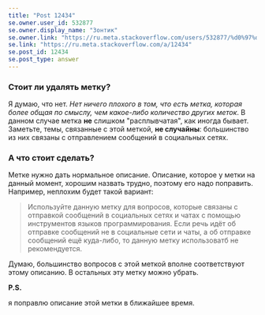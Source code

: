```yaml
---
title: "Post 12434"
se.owner.user_id: 532877
se.owner.display_name: "Зонтик"
se.owner.link: "https://ru.meta.stackoverflow.com/users/532877/%d0%97%d0%be%d0%bd%d1%82%d0%b8%d0%ba"
se.link: "https://ru.meta.stackoverflow.com/a/12434"
se.post_id: 12434
se.post_type: answer
---
```

<h3><strong>Стоит ли удалять метку?</strong></h3>
<p>Я думаю, что нет. <em>Нет ничего плохого в том, что есть метка, которая более общая по смыслу, чем какое-либо количество других меток</em>. В данном случае метка <strong>не</strong> слишком &quot;расплывчатая&quot;, как иногда бывает. Заметьте, темы, связанные с этой меткой, <strong>не случайны</strong>: большинство из них связаны с отправлением сообщений в социальных сетях.</p>
<h3><strong>А что стоит сделать?</strong></h3>
<p>Метке нужно дать нормальное описание. Описание, которое у метки на данный момент, хорошим назвать трудно, поэтому его надо поправить. Например, неплохим будет такой вариант:</p>
<blockquote>
<p>Используйте данную метку для вопросов, которые связаны с отправкой сообщений в социальных сетях и чатах с помощью инструментов языков программирования. Если речь идёт об отправке сообщений не в социальные сети и чаты, а об отправке сообщений ещё куда-либо, то данную метку использоватб не рекомендуется.</p>
</blockquote>
<p>Думаю, большинство вопросов с этой меткой вполне соответствуют этому описанию. В остальных эту метку можно убрать.</p>
<p><strong>P.S.</strong></p>
<p>я поправлю описание этой метки в ближайшее время.</p>
